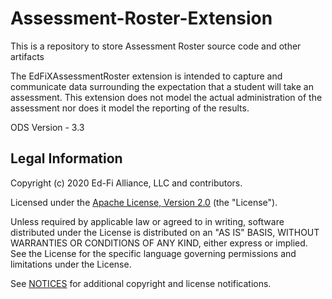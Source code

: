 # Assessment-Roster-Extension

This is a repository to store Assessment Roster source code and other artifacts

The EdFiXAssessmentRoster extension is intended to capture and communicate data
surrounding the expectation that a student will take an assessment. This
extension does not model the actual administration of the assessment nor does it
model the reporting of the results.

ODS Version - 3.3

## Legal Information

Copyright (c) 2020 Ed-Fi Alliance, LLC and contributors.

Licensed under the [Apache License, Version 2.0](LICENSE) (the "License").

Unless required by applicable law or agreed to in writing, software distributed
under the License is distributed on an "AS IS" BASIS, WITHOUT WARRANTIES OR
CONDITIONS OF ANY KIND, either express or implied. See the License for the
specific language governing permissions and limitations under the License.

See [NOTICES](NOTICES.md) for additional copyright and license notifications.
